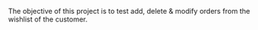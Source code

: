 The objective of this project is to test add, delete & modify orders from the wishlist of the customer.  
